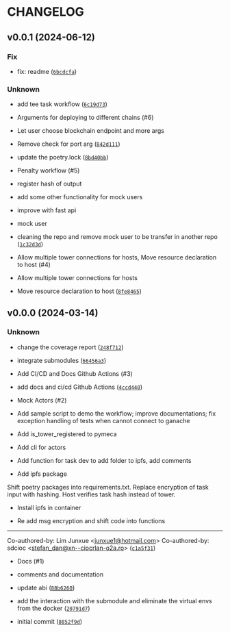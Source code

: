 # CHANGELOG



## v0.0.1 (2024-06-12)

### Fix

* fix: readme ([`6bcdcfa`](https://github.com/sbip-sg/pymeca/commit/6bcdcfa54fe66e1c1c35e77c398c284a6e836521))

### Unknown

* add tee task workflow ([`6c19d73`](https://github.com/sbip-sg/pymeca/commit/6c19d73ed07d7af9fa42bf0dcad604d30e08884a))

* Arguments for deploying to different chains (#6)

* Let user choose blockchain endpoint and more args

* Remove check for port arg ([`842d111`](https://github.com/sbip-sg/pymeca/commit/842d1115ad0c8efd3d365e8cda4bb1f4f6d88a35))

* update the poetry.lock ([`8bd40bb`](https://github.com/sbip-sg/pymeca/commit/8bd40bbc92ac8362d56bbb0bcbd307812d84c456))

* Penalty workflow (#5)

* register hash of output

* add some other functionality for mock users

* improve with fast api

* mock  user

* cleaning the repo and remove mock user to be transfer in another repo ([`1c32d3d`](https://github.com/sbip-sg/pymeca/commit/1c32d3de02db3fdd2b1d6149c4888cecdba2f3df))

* Allow multiple tower connections for hosts, Move resource declaration to host (#4)

* Allow multiple tower connections for hosts

* Move resource declaration to host ([`8fe8465`](https://github.com/sbip-sg/pymeca/commit/8fe846566e0f4520614de4a05246f3b8862935fd))


## v0.0.0 (2024-03-14)

### Unknown

* change the coverage report ([`248f712`](https://github.com/sbip-sg/pymeca/commit/248f712300250b58ebd5872a3aab51fe29cb165c))

* integrate submodules ([`66456a3`](https://github.com/sbip-sg/pymeca/commit/66456a3506345c9638349dbc1fd1cbae17fdeddf))

* Add CI/CD and Docs Github Actions (#3)

* add docs and ci/cd Github Actions ([`4ccd440`](https://github.com/sbip-sg/pymeca/commit/4ccd4404df3d628cb6104e52eacb20c240d36746))

* Mock Actors (#2)

* Add sample script to demo the workflow; improve documentations; fix exception handling of tests when cannot connect to ganache

* Add is_tower_registered to pymeca

* Add cli for actors

* Add function for task dev to add folder to ipfs, add comments

* Add ipfs package

Shift poetry packages into requirements.txt.
Replace encryption of task input with hashing.
Host verifies task hash instead of tower.

* Install ipfs in container

* Re add msg encryption and shift code into functions

---------

Co-authored-by: Lim Junxue &lt;junxue1@hotmail.com&gt;
Co-authored-by: sdcioc &lt;stefan_dan@xn--ciocrlan-o2a.ro&gt; ([`c1a5f31`](https://github.com/sbip-sg/pymeca/commit/c1a5f316fd35ff542f5d699e04a5685719681fd8))

* Docs (#1)

* comments and documentation

* update abi ([`88b6260`](https://github.com/sbip-sg/pymeca/commit/88b62602b2ee7cca0692cfd925e38932e483f541))

* add the interaction with the submodule and eliminate the virtual envs from the docker ([`20791d7`](https://github.com/sbip-sg/pymeca/commit/20791d788c9f75ad0152ebe7393223c6cc735e93))

* initial commit ([`8852f9d`](https://github.com/sbip-sg/pymeca/commit/8852f9d4e805001f82a03452717806ccd5fab38e))
